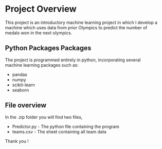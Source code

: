 # Project Overview
This project is an introductory machine learning project in which I develop a machine which uses data from prior Olympics to predict the number of medals won in the next olympics.

## Python Packages Packages
The project is programmed entirely in python, incorporating several machine learning packages such as:
* pandas
* numpy
* scikit-learn
* seaborn

## File overview
In the .zip folder you will find two files,
* Predictor.py     - The python file containing the program
* teams.csv        - The sheet containing all team data

Thank you !


